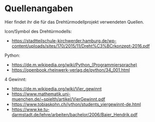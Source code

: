 # Quellenangaben

Hier findet ihr die für das Drehtürmodellprojekt verwendeten Quellen.

Icon/Symbol des Drehtürmodells:
* https://stadtteilschule-kirchwerder.hamburg.de/wp-content/uploads/sites/170/2015/11/Dreht%C3%BCrkonzept-2016.pdf

Python:
* https://de.m.wikipedia.org/wiki/Python_(Programmiersprache)
* https://openbook.rheinwerk-verlag.de/python/34_001.html

4 Gewinnt:
* https://de.m.wikipedia.org/wiki/Vier_gewinnt
* https://www.mathematik.uni-muenchen.de/~spielth/artikel/VierGewinnt.pdf
* https://www.tobiaskohn.ch/jython/students_viergewinnt-de.html
* https://www.ke.tu-darmstadt.de/lehre/arbeiten/bachelor/2006/Baier_Hendrik.pdf
